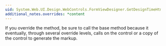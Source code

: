 ```yaml
---
uid: System.Web.UI.Design.WebControls.FormViewDesigner.GetDesignTimeHtml
additional_notes.overrides: *content
---
```


<p>If you override the <xref href="System.Web.UI.Design.WebControls.FormViewDesigner.GetDesignTimeHtml"></xref> method, be sure to call the base method because it eventually, through several override levels, calls on the <xref href="System.Web.UI.WebControls.FormView"></xref> control or a copy of the <xref href="System.Web.UI.WebControls.FormView"></xref> control to generate the markup.</p>


